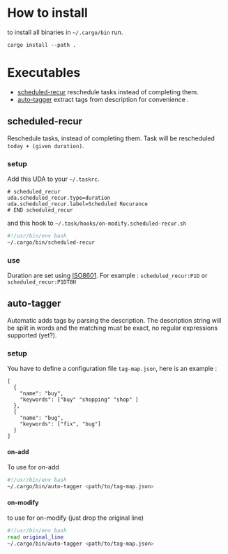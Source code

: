# How to install

to install all binaries in `~/.cargo/bin` run.

```
cargo install --path .
```

# Executables

* [scheduled-recur](#scheduled-recur) reschedule tasks instead of completing them.
* [auto-tagger](#auto-tagger) extract tags from description for convenience .

## scheduled-recur

Reschedule tasks, instead of completing them.
Task will be rescheduled `today + (given duration)`.

### setup

Add this UDA to your `~/.taskrc`.

```
# scheduled_recur
uda.scheduled_recur.type=duration
uda.scheduled_recur.label=Scheduled Recurance
# END scheduled_recur
```

and this hook to `~/.task/hooks/on-modify.scheduled-recur.sh`

```sh
#!/usr/bin/env bash
~/.cargo/bin/scheduled-recur
```

### use

Duration are set using
[ISO8601](https://en.wikipedia.org/wiki/ISO_8601#Durations).
For example : `scheduled_recur:P1D` or `scheduled_recur:P1DT8H`

## auto-tagger 

Automatic adds tags by parsing the description.
The description string will be split in words and the
matching must be exact, no regular expressions supported (yet?).

### setup

You have to define a configuration file `tag-map.json`,
here is an example :

```
[
  {
    "name": "buy",
    "keywords": ["buy" "shopping" "shop" ]
  },
  {
    "name": "bug",
    "keywords": ["fix", "bug"]
  }
]
```


#### on-add 

To use for on-add 

```sh
#!/usr/bin/env bash
~/.cargo/bin/auto-tagger <path/to/tag-map.json>
```

#### on-modify

to use for on-modify (just drop the original line)

```sh
#!/usr/bin/env bash
read original_line
~/.cargo/bin/auto-tagger <path/to/tag-map.json>
```
